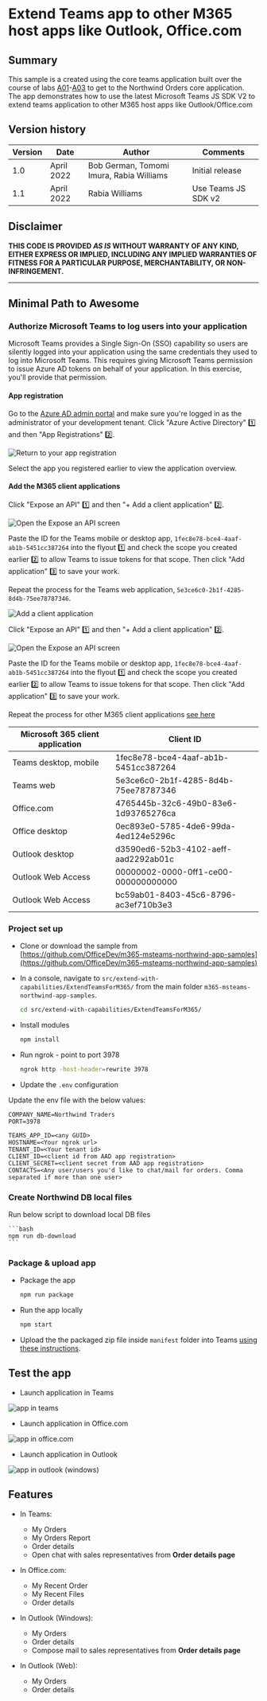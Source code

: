 # Extend Teams app to other M365 host apps like Outlook, Office.com


## Summary

This sample is a created  using the core teams application built over the course of labs [A01](../../lab-instructions/aad/A01-begin-app.md)-[A03](../../lab-instructions/aad/A03-after-apply-styling.md) to get to the Northwind Orders core application. The app demonstrates how to use the latest Microsoft Teams JS SDK V2 to extend teams application to other M365 host apps like Outlook/Office.com




## Version history

Version|Date|Author|Comments
-------|----|----|--------
1.0|April 2022|Bob German, Tomomi Imura, Rabia Williams|Initial release
1.1|April 2022|Rabia Williams|Use Teams JS SDK v2

## Disclaimer

**THIS CODE IS PROVIDED *AS IS* WITHOUT WARRANTY OF ANY KIND, EITHER EXPRESS OR IMPLIED, INCLUDING ANY IMPLIED WARRANTIES OF FITNESS FOR A PARTICULAR PURPOSE, MERCHANTABILITY, OR NON-INFRINGEMENT.**

---

## Minimal Path to Awesome

### Authorize Microsoft Teams to log users into your application

Microsoft Teams provides a Single Sign-On (SSO) capability so users are silently logged into your application using the same credentials they used to log into Microsoft Teams. This requires giving Microsoft Teams permission to issue Azure AD tokens on behalf of your application. In this exercise, you'll provide that permission.

#### App registration

Go to the [Azure AD admin portal](https://aad.portal.azure.com/) and make sure you're logged in as the administrator of your development tenant. Click "Azure Active Directory" 1️⃣ and then "App Registrations" 2️⃣.

![Return to your app registration](../../assets/03-001-AppRegistrationUpdate-1.png)

Select the app you registered earlier to view the application overview.

#### Add the M365 client applications

Click "Expose an API" 1️⃣ and then "+ Add a client application" 2️⃣.

![Open the Expose an API screen](../../assets/03-002-AppRegistrationUpdate-2.png)

Paste the ID for the Teams mobile or desktop app, `1fec8e78-bce4-4aaf-ab1b-5451cc387264` into the flyout 1️⃣ and check the scope you created earlier 2️⃣ to allow Teams to issue tokens for that scope. Then click "Add application" 3️⃣ to save your work.

Repeat the process for the Teams web application, `5e3ce6c0-2b1f-4285-8d4b-75ee78787346`.

![Add a client application](../../assets/03-003-AppRegistrationUpdate-3.png)


Click "Expose an API" 1️⃣ and then "+ Add a client application" 2️⃣.

![Open the Expose an API screen](../../assets/03-002-AppRegistrationUpdate-2.png)

Paste the ID for the Teams mobile or desktop app, `1fec8e78-bce4-4aaf-ab1b-5451cc387264` into the flyout 1️⃣ and check the scope you created earlier 2️⃣ to allow Teams to issue tokens for that scope. Then click "Add application" 3️⃣ to save your work.

Repeat the process for other M365 client applications [see here](https://docs.microsoft.com/en-us/microsoftteams/platform/m365-apps/extend-m365-teams-personal-tab?tabs=manifest-teams-toolkit#update-azure-ad-app-registration-for-sso)

|Microsoft 365 client application|	Client ID|
|---|---|
|Teams desktop, mobile|	1fec8e78-bce4-4aaf-ab1b-5451cc387264|
|Teams web	|5e3ce6c0-2b1f-4285-8d4b-75ee78787346|
|Office.com|	4765445b-32c6-49b0-83e6-1d93765276ca|
|Office desktop|	0ec893e0-5785-4de6-99da-4ed124e5296c|
|Outlook desktop|	d3590ed6-52b3-4102-aeff-aad2292ab01c|
|Outlook Web Access|	00000002-0000-0ff1-ce00-000000000000|
|Outlook Web Access	|bc59ab01-8403-45c6-8796-ac3ef710b3e3|


### Project set up
- Clone or download the sample from [https://github.com/OfficeDev/m365-msteams-northwind-app-samples](https://github.com/OfficeDev/m365-msteams-northwind-app-samples)

- In a console, navigate to `src/extend-with-capabilities/ExtendTeamsForM365/` from the main folder `m365-msteams-northwind-app-samples`.

    ```bash
    cd src/extend-with-capabilities/ExtendTeamsForM365/
    ```

- Install modules

    ```bash
    npm install
    ```

- Run ngrok - point to port 3978

    ```bash
    ngrok http -host-header=rewrite 3978
    ```

- Update the `.env` configuration 

Update the env file with the below values:

```
COMPANY_NAME=Northwind Traders
PORT=3978

TEAMS_APP_ID=<any GUID>
HOSTNAME=<Your ngrok url>
TENANT_ID=<Your tenant id>
CLIENT_ID=<client id from AAD app registration>
CLIENT_SECRET=<client secret from AAD app registration>
CONTACTS=<Any user/users you'd like to chat/mail for orders. Comma separated if more than one user>
```
### Create Northwind DB local files

Run below script to download local DB files

    ```bash
    npm run db-download
    ```

### Package & upload app

- Package the app

    ```bash
    npm run package
    ```

- Run the app locally
    ```bash
    npm start
    ```

- Upload the the packaged zip file inside `manifest` folder into Teams [using these instructions](https://docs.microsoft.com/en-us/microsoftteams/platform/concepts/deploy-and-publish/apps-upload).

## Test the app

- Launch application in Teams

![app in teams](../../assets/experimental/working-teams.gif)

- Launch application in Office.com

![app in office.com](../../assets/experimental/working-office.gif)

- Launch application in Outlook

![app in outlook (windows)](../../assets/experimental/working-outlook.gif)

## Features
- In Teams:
    - My Orders
    - My Orders Report
    - Order details
    - Open chat with sales representatives from **Order details page**
    
- In Office.com:
    - My Recent Order
    - My Recent Files
    - Order details
- In Outlook (Windows):
    - My Orders
    - Order details
    - Compose mail to sales representatives from **Order details page**
- In Outlook (Web):
    - My Orders
    - Order details